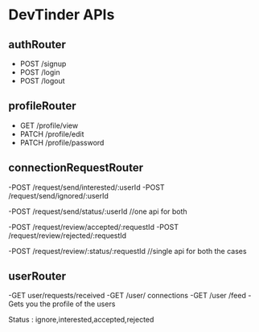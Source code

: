 # DevTinder APIs

 ## authRouter
- POST /signup
- POST /login
- POST /logout

## profileRouter
- GET /profile/view
- PATCH /profile/edit
- PATCH /profile/password

## connectionRequestRouter
-POST /request/send/interested/:userId
-POST /request/send/ignored/:userId

-POST /request/send/status/:userId //one api for both


-POST /request/review/accepted/:requestId
-POST /request/review/rejected/:requestId

-POST /request/review/:status/:requestId //single api for both the cases
 ## userRouter
 -GET user/requests/received
-GET /user/  connections
-GET /user /feed - Gets you the profile of the users


Status : ignore,interested,accepted,rejected






